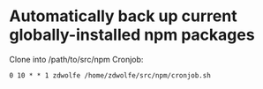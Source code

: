 Automatically back up current globally-installed npm packages 
===
Clone into /path/to/src/npm
Cronjob:
```
0 10 * * 1 zdwolfe /home/zdwolfe/src/npm/cronjob.sh
```
